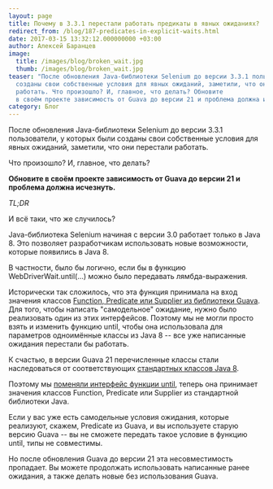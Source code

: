 ```yaml
---
layout: page
title: Почему в 3.3.1 перестали работать предикаты в явных ожиданиях?
redirect_from: /blog/187-predicates-in-explicit-waits.html
date: 2017-03-15 13:32:12.000000000 +03:00
author: Алексей Баранцев
image:
  title: /images/blog/broken_wait.jpg
  thumb: /images/blog/broken_wait.jpg
teaser: "После обновления Java-библиотеки Selenium до версии 3.3.1 пользователи, у которых были
  созданы свои собственные условия для явных ожиданий, заметили, что они перестали
  работать. Что произошло? И, главное, что делать? Обновите
  в своём проекте зависимость от Guava до версии 21 и проблема должна исчезнуть."
category: Блог
---
```

<p>После обновления Java-библиотеки Selenium до версии 3.3.1 пользователи, у которых были созданы свои собственные условия для явных ожиданий, заметили, что они перестали работать.</p>
<p>Что произошло? И, главное, что делать?</p>
<p><strong>Обновите в своём проекте зависимость от Guava до версии 21 и проблема должна исчезнуть.</strong></p>
<p><em>TL;DR</em></p>

<p>И всё таки, что же случилось?</p>
<p>Java-библиотека Selenium начиная с версии 3.0 работает только в Java 8. Это позволяет разработчикам использовать новые возможности, которые появились в Java 8.</p>
<p>В частности, было бы логично, если бы в функцию WebDriverWait.until(...) можно было передавать лямбда-выражения.</p>
<p>Исторически так сложилось, что эта функция принимала на вход значения классов <a href="https://github.com/google/guava/wiki/FunctionalExplained" rel="alternate">Function, Predicate или Supplier из библиотеки Guava</a>. Для того, чтобы написать "самодельное" ожидание, нужно было реализовать один из этих интерфейсов. Поэтому мы не могли просто взять и изменить функцию until, чтобы она использовала для параметров одноимённые классы из Java 8 -- все уже написанные ожидания перестали бы работать.</p>
<p>К счастью, в версии Guava 21 перечисленные классы стали наследоваться от соответствующих <a href="https://docs.oracle.com/javase/8/docs/api/java/util/function/package-summary.html" rel="alternate">стандартных классов Java 8</a>.</p>
<p>Поэтому мы <a href="https://github.com/SeleniumHQ/selenium/commit/b2aa9fd534f7afbcba319231bb4bce85f825ef09" rel="alternate">поменяли интерфейс функции until</a>, теперь она принимает значения классов Function, Predicate или Supplier из стандартной библиотеки Java.</p>
<p>Если у вас уже есть самодельные условия ожидания, которые реализуют, скажем, Predicate из Guava, и вы используете старую версию Guava -- вы не сможете передать такое условие в функцию until, типы не совместимы.</p>
<p>Но после обновления Guava до версии 21 эта несовместимость пропадает. Вы можете продолжать использовать написанные ранее ожидания, а также делать новые без использования Guava.</p>
